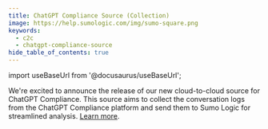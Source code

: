 ```yaml
---
title: ChatGPT Compliance Source (Collection)
image: https://help.sumologic.com/img/sumo-square.png
keywords:
  - c2c
  - chatgpt-compliance-source
hide_table_of_contents: true    
---
```


import useBaseUrl from '@docusaurus/useBaseUrl';

We're excited to announce the release of our new cloud-to-cloud source for ChatGPT Compliance. This source aims to collect the conversation logs from the ChatGPT Compliance platform and send them to Sumo Logic for streamlined analysis. [Learn more](/docs/send-data/hosted-collectors/cloud-to-cloud-integration-framework/chatgpt-compliance-source).